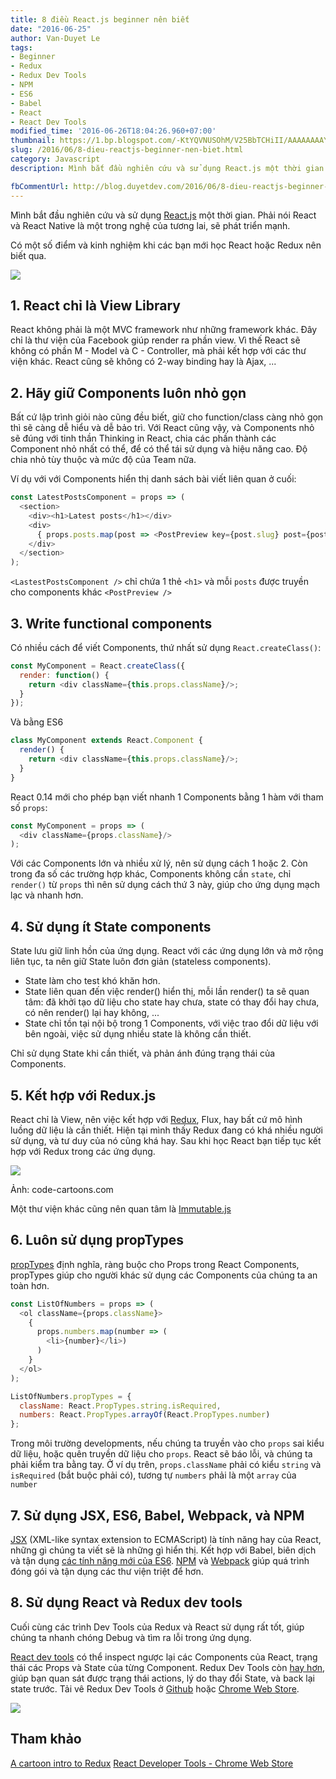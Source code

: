 ```yaml
---
title: 8 điều React.js beginner nên biết
date: "2016-06-25"
author: Van-Duyet Le
tags:
- Beginner
- Redux
- Redux Dev Tools
- NPM
- ES6
- Babel
- React
- React Dev Tools
modified_time: '2016-06-26T18:04:26.960+07:00'
thumbnail: https://1.bp.blogspot.com/-KtYQVNUSOhM/V25BbTCHiII/AAAAAAAAYQk/-9QPfR5wy5ImvMrLutGZEklZSuz-0IZkgCK4B/s1600/1-MG736zGtLMBbSkhwu4D3cA.png
slug: /2016/06/8-dieu-reactjs-beginner-nen-biet.html
category: Javascript
description: Mình bắt đầu nghiên cứu và sử dụng React.js một thời gian. Phải nói React và React Native là một trong nghệ của tương lai, sẽ phát triển mạnh.

fbCommentUrl: http://blog.duyetdev.com/2016/06/8-dieu-reactjs-beginner-nen-biet.html
---
```


Mình bắt đầu nghiên cứu và sử dụng [React.js](https://facebook.github.io/react/index.html) một thời gian. Phải nói React và React Native là một trong nghệ của tương lai, sẽ phát triển mạnh.

Có một số điểm và kinh nghiệm khi các bạn mới học React hoặc Redux nên biết qua.

![](https://1.bp.blogspot.com/-KtYQVNUSOhM/V25BbTCHiII/AAAAAAAAYQk/-9QPfR5wy5ImvMrLutGZEklZSuz-0IZkgCK4B/s1600/1-MG736zGtLMBbSkhwu4D3cA.png)

## 1. React chỉ là View Library

React không phải là một MVC framework như những framework khác. Đây chỉ là thư viện của Facebook giúp render ra phần view. Vì thế React sẽ không có phần M - Model và C - Controller, mà phải kết hợp với các thư viện khác. React cũng sẽ không có 2-way binding hay là Ajax, ...

## 2. Hãy giữ Components luôn nhỏ gọn

Bất cứ lập trình giỏi nào cũng đều biết, giữ cho function/class càng nhỏ gọn thì sẽ càng dễ hiểu và dễ bảo trì. Với React cũng vậy, và Components nhỏ sẽ đúng với tinh thần Thinking in React, chia các phần thành các Component nhỏ nhất có thể, để có thể tái sử dụng và hiệu năng cao. Độ chia nhỏ tùy thuộc và mức độ của Team nữa.

Ví dụ với với Components hiển thị danh sách bài viết liên quan ở cuối:

```js
const LatestPostsComponent = props => (
  <section>
    <div><h1>Latest posts</h1></div>
    <div>
      { props.posts.map(post => <PostPreview key={post.slug} post={post}/>) }
    </div>
  </section>
);
```

`<LastestPostsComponent />`  chỉ chứa 1 thẻ `<h1>` và mỗi `posts` được truyền cho components khác `<PostPreview />`

## 3. Write functional components

Có nhiều cách để viết Components, thứ nhất sử dụng `React.createClass()`:

```js
const MyComponent = React.createClass({
  render: function() {
    return <div className={this.props.className}/>;
  }
});
```

Và bằng ES6

```js
class MyComponent extends React.Component {
  render() {
    return <div className={this.props.className}/>;
  }
}
```

React 0.14 mới cho phép bạn viết nhanh 1 Components bằng 1 hàm với tham số `props`:

```js
const MyComponent = props => (
  <div className={props.className}/>
);
```

Với các Components lớn và nhiều xử lý, nên sử dụng cách 1 hoặc 2. Còn trong đa số các trường hợp khác, Components không cần `state`, chỉ `render()` từ `props` thì nên sử dụng cách thứ 3 này, giúp cho ứng dụng mạch lạc và nhanh hơn.

## 4. Sử dụng ít State components

State lưu giữ linh hồn của ứng dụng. React với các ứng dụng lớn và mở rộng liên tục, ta nên giữ State luôn đơn giản (stateless components).

- State làm cho test khó khăn hơn.
- State liên quan đến việc render() hiển thị, mỗi lần render() ta sẽ quan tâm: đã khởi tạo dữ liệu cho state hay chưa, state có thay đổi hay chưa, có nên render() lại hay không, ... 
- State chỉ tồn tại nội bộ trong 1 Components, với việc trao đổi dữ liệu với bên ngoài, việc sử dụng nhiều  state là không cần thiết. 

Chỉ sử dụng State khi cần thiết, và phản ánh đúng trạng thái của Components.

## 5. Kết hợp với Redux.js

React chỉ là View, nên việc kết hợp với [Redux](http://redux.js.org/), Flux, hay bất cứ mô hình luồng dữ liệu là cần thiết. Hiện tại mình thấy Redux đang có khá nhiều người sử dụng, và tư duy của nó cũng khá hay. Sau khi học React bạn tiếp tục kết hợp với Redux trong các ứng dụng.

[![](https://1.bp.blogspot.com/--30x560n-uU/V24_4PXcD3I/AAAAAAAAYQU/vxp2C7rvkNcuGXn8f0WxbyKzNjx-IKzLgCK4B/s640/1-dODKUGyGkF8qeGLrXKWkiA.png)](https://1.bp.blogspot.com/--30x560n-uU/V24_4PXcD3I/AAAAAAAAYQU/vxp2C7rvkNcuGXn8f0WxbyKzNjx-IKzLgCK4B/s1600/1-dODKUGyGkF8qeGLrXKWkiA.png)

Ảnh: code-cartoons.com

Một thư viện khác cũng nên quan tâm là [Immutable.js](https://facebook.github.io/immutable-js/) 

## 6. Luôn sử dụng propTypes

[propTypes](https://facebook.github.io/react/docs/reusable-components.html#prop-validation) định nghĩa, ràng buộc cho Props trong React Components, propTypes giúp cho người khác sử dụng các Components của chúng ta an toàn hơn.

```js
const ListOfNumbers = props => (
  <ol className={props.className}>
    {
      props.numbers.map(number => (
        <li>{number}</li>)
      )
    }
  </ol>
);

ListOfNumbers.propTypes = {
  className: React.PropTypes.string.isRequired,
  numbers: React.PropTypes.arrayOf(React.PropTypes.number)
};
```

Trong môi trường developments, nếu chúng ta truyền vào cho `props` sai kiểu dữ liệu, hoặc quên truyền dữ liệu cho `props`. React sẽ báo lỗi, và chúng ta phải kiểm tra bằng tay.
Ở ví dụ trên, `props.className` phải có kiểu `string` và `isRequired` (bắt buộc phải có), tương tự `numbers` phải là một `array` của `number`

## 7. Sử dụng JSX, ES6, Babel, Webpack, và NPM

[JSX](https://facebook.github.io/jsx/) (XML-like syntax extension to ECMAScript) là tính năng hay của React, những gì chúng ta viết sẽ là những gì hiển thị. Kết hợp với Babel, biên dịch và tận dụng [các tính năng mới của ES6](http://es6-features.org/). [NPM](https://www.npmjs.com/) và [Webpack](https://webpack.github.io/) giúp quá trình đóng gói và tận dụng các thư viện triệt để hơn.

## 8. Sử dụng React và Redux dev tools


Cuối cùng các trình Dev Tools của Redux và React sử dụng rất tốt, giúp chúng ta nhanh chóng Debug và tìm ra lỗi trong ứng dụng.

[React dev tools](https://chrome.google.com/webstore/detail/react-developer-tools/fmkadmapgofadopljbjfkapdkoienihi?hl=en) có thể inspect ngược lại các Components của React, trạng thái các Props và State của từng Component.
Redux Dev Tools còn [hay hơn](https://www.youtube.com/watch?v=xsSnOQynTHs), giúp bạn quan sát được trạng thái actions, lý do thay đổi State, và back lại state trước. Tải vê Redux Dev Tools ở [Github](https://github.com/gaearon/redux-devtools) hoặc [Chrome Web Store](https://chrome.google.com/webstore/detail/redux-devtools/lmhkpmbekcpmknklioeibfkpmmfibljd?hl=en).

[![](https://4.bp.blogspot.com/-VTtgxf13hdo/V24_YXHeb3I/AAAAAAAAYQM/kOlnn_Izy446MH_zpAmgJQfngN1__PWMgCK4B/s1600/react-dev-tools.jpg)](https://4.bp.blogspot.com/-VTtgxf13hdo/V24_YXHeb3I/AAAAAAAAYQM/kOlnn_Izy446MH_zpAmgJQfngN1__PWMgCK4B/s1600/react-dev-tools.jpg)

## Tham khảo

[A cartoon intro to Redux](http://saveto.co/lm4l1Z)
[React Developer Tools - Chrome Web Store](http://saveto.co/oedqhg)
